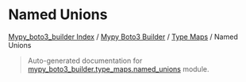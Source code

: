 # Named Unions

[Mypy_boto3_builder Index](../../README.md#mypy_boto3_builder-index) / [Mypy Boto3 Builder](../index.md#mypy-boto3-builder) / [Type Maps](./index.md#type-maps) / Named Unions

> Auto-generated documentation for [mypy_boto3_builder.type_maps.named_unions](https://github.com/youtype/mypy_boto3_builder/blob/main/mypy_boto3_builder/type_maps/named_unions.py) module.
